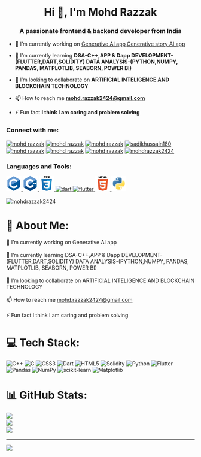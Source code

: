 <h1 align="center">Hi 👋, I'm Mohd Razzak</h1>
<h3 align="center">A passionate frontend & backend developer from India</h3>

- 🔭 I’m currently working on [Generative AI app](https://github.com/MohdRazzak2424/GenAI),[Generative story  AI app](https://github.com/MohdRazzak2424/FAIRY_AI) 

- 🌱 I’m currently learning **DSA-C++,APP & Dapp DEVELOPMENT-(FLUTTER,DART,SOLIDITY)  DATA ANALYSIS-(PYTHON,NUMPY, PANDAS, MATPLOTLIB, SEABORN, POWER BI)**

- 👯 I’m looking to collaborate on **ARTIFICIAL INTELIGENCE AND BLOCKCHAIN TECHNOLOGY**

- 📫 How to reach me **mohd.razzak2424@gmail.com**

- ⚡ Fun fact **I think I am caring and problem solving**

<h3 align="left">Connect with me:</h3>
<p align="left">
<a href="https://twitter.com/mohd razzak" target="blank"><img align="center" src="https://raw.githubusercontent.com/rahuldkjain/github-profile-readme-generator/master/src/images/icons/Social/twitter.svg" alt="mohd razzak" height="30" width="40" /></a>
<a href="https://linkedin.com/in/mohd razzak" target="blank"><img align="center" src="https://raw.githubusercontent.com/rahuldkjain/github-profile-readme-generator/master/src/images/icons/Social/linked-in-alt.svg" alt="mohd razzak" height="30" width="40" /></a>
<a href="https://fb.com/mohd razzak" target="blank"><img align="center" src="https://raw.githubusercontent.com/rahuldkjain/github-profile-readme-generator/master/src/images/icons/Social/facebook.svg" alt="mohd razzak" height="30" width="40" /></a>
<a href="https://instagram.com/sadikhussain180" target="blank"><img align="center" src="https://raw.githubusercontent.com/rahuldkjain/github-profile-readme-generator/master/src/images/icons/Social/instagram.svg" alt="sadikhussain180" height="30" width="40" /></a>
<a href="https://www.youtube.com/c/mohd razzak" target="blank"><img align="center" src="https://raw.githubusercontent.com/rahuldkjain/github-profile-readme-generator/master/src/images/icons/Social/youtube.svg" alt="mohd razzak" height="30" width="40" /></a>
<a href="https://www.codechef.com/users/mohd razzak" target="blank"><img align="center" src="https://cdn.jsdelivr.net/npm/simple-icons@3.1.0/icons/codechef.svg" alt="mohd razzak" height="30" width="40" /></a>
<a href="https://www.leetcode.com/mohd razzak" target="blank"><img align="center" src="https://raw.githubusercontent.com/rahuldkjain/github-profile-readme-generator/master/src/images/icons/Social/leet-code.svg" alt="mohd razzak" height="30" width="40" /></a>
<a href="https://auth.geeksforgeeks.org/user/mohdrazzak2424" target="blank"><img align="center" src="https://raw.githubusercontent.com/rahuldkjain/github-profile-readme-generator/master/src/images/icons/Social/geeks-for-geeks.svg" alt="mohdrazzak2424" height="30" width="40" /></a>
</p>

<h3 align="left">Languages and Tools:</h3>
<p align="left"> <a href="https://www.cprogramming.com/" target="_blank" rel="noreferrer"> <img src="https://raw.githubusercontent.com/devicons/devicon/master/icons/c/c-original.svg" alt="c" width="40" height="40"/> </a> <a href="https://www.w3schools.com/cpp/" target="_blank" rel="noreferrer"> <img src="https://raw.githubusercontent.com/devicons/devicon/master/icons/cplusplus/cplusplus-original.svg" alt="cplusplus" width="40" height="40"/> </a> <a href="https://www.w3schools.com/css/" target="_blank" rel="noreferrer"> <img src="https://raw.githubusercontent.com/devicons/devicon/master/icons/css3/css3-original-wordmark.svg" alt="css3" width="40" height="40"/> </a> <a href="https://dart.dev" target="_blank" rel="noreferrer"> <img src="https://www.vectorlogo.zone/logos/dartlang/dartlang-icon.svg" alt="dart" width="40" height="40"/> </a> <a href="https://flutter.dev" target="_blank" rel="noreferrer"> <img src="https://www.vectorlogo.zone/logos/flutterio/flutterio-icon.svg" alt="flutter" width="40" height="40"/> </a> <a href="https://www.w3.org/html/" target="_blank" rel="noreferrer"> <img src="https://raw.githubusercontent.com/devicons/devicon/master/icons/html5/html5-original-wordmark.svg" alt="html5" width="40" height="40"/> </a> <a href="https://www.python.org" target="_blank" rel="noreferrer"> <img src="https://raw.githubusercontent.com/devicons/devicon/master/icons/python/python-original.svg" alt="python" width="40" height="40"/> </a> </p>

<p><img align="center" src="https://github-readme-stats.vercel.app/api/top-langs?username=mohdrazzak2424&show_icons=true&locale=en&layout=compact" alt="mohdrazzak2424" /></p>



# 💫 About Me:
🔭 I’m currently working on Generative AI app<br><br>🌱 I’m currently learning DSA-C++,APP & Dapp DEVELOPMENT-(FLUTTER,DART,SOLIDITY) DATA ANALYSIS-(PYTHON,NUMPY, PANDAS, MATPLOTLIB, SEABORN, POWER BI)<br><br>👯 I’m looking to collaborate on ARTIFICIAL INTELIGENCE AND BLOCKCHAIN TECHNOLOGY<br><br>📫 How to reach me mohd.razzak2424@gmail.com<br><br>⚡ Fun fact I think I am caring and problem solving


# 💻 Tech Stack:
![C++](https://img.shields.io/badge/c++-%2300599C.svg?style=for-the-badge&logo=c%2B%2B&logoColor=white) ![C](https://img.shields.io/badge/c-%2300599C.svg?style=for-the-badge&logo=c&logoColor=white) ![CSS3](https://img.shields.io/badge/css3-%231572B6.svg?style=for-the-badge&logo=css3&logoColor=white) ![Dart](https://img.shields.io/badge/dart-%230175C2.svg?style=for-the-badge&logo=dart&logoColor=white) ![HTML5](https://img.shields.io/badge/html5-%23E34F26.svg?style=for-the-badge&logo=html5&logoColor=white) ![Solidity](https://img.shields.io/badge/Solidity-%23363636.svg?style=for-the-badge&logo=solidity&logoColor=white) ![Python](https://img.shields.io/badge/python-3670A0?style=for-the-badge&logo=python&logoColor=ffdd54) ![Flutter](https://img.shields.io/badge/Flutter-%2302569B.svg?style=for-the-badge&logo=Flutter&logoColor=white) ![Pandas](https://img.shields.io/badge/pandas-%23150458.svg?style=for-the-badge&logo=pandas&logoColor=white) ![NumPy](https://img.shields.io/badge/numpy-%23013243.svg?style=for-the-badge&logo=numpy&logoColor=white) ![scikit-learn](https://img.shields.io/badge/scikit--learn-%23F7931E.svg?style=for-the-badge&logo=scikit-learn&logoColor=white) ![Matplotlib](https://img.shields.io/badge/Matplotlib-%23ffffff.svg?style=for-the-badge&logo=Matplotlib&logoColor=black)
# 📊 GitHub Stats:
![](https://github-readme-stats.vercel.app/api?username=MohdRazzak2424&theme=dark&hide_border=true&include_all_commits=true&count_private=true)<br/>
![](https://github-readme-streak-stats.herokuapp.com/?user=MohdRazzak2424&theme=dark&hide_border=true)<br/>
![](https://github-readme-stats.vercel.app/api/top-langs/?username=MohdRazzak2424&theme=dark&hide_border=true&include_all_commits=true&count_private=true&layout=compact)

---
[![](https://visitcount.itsvg.in/api?id=MohdRazzak2424&icon=0&color=0)](https://visitcount.itsvg.in)

<!-- Proudly created with GPRM ( https://gprm.itsvg.in ) -->




